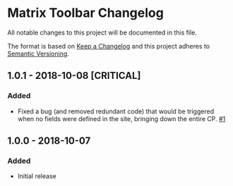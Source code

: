 # Matrix Toolbar Changelog

All notable changes to this project will be documented in this file.

The format is based on [Keep a Changelog](http://keepachangelog.com/) and this project adheres to [Semantic Versioning](http://semver.org/).

## 1.0.1 - 2018-10-08 [CRITICAL]
### Added
- Fixed a bug (and removed redundant code) that would be triggered when no fields were defined in the site, bringing down the entire CP. [#1](https://github.com/monachilada/craft-matrixtoolbar/issues/1)

## 1.0.0 - 2018-10-07
### Added
- Initial release
